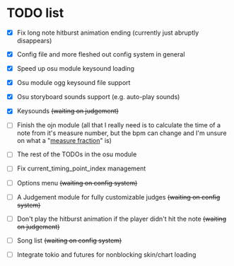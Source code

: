 TODO list
=========

- [x] Fix long note hitburst animation ending (currently just abruptly disappears)
- [x] Config file and more fleshed out config system in general
- [x] Speed up osu module keysound loading
- [x] Osu module ogg keysound file support
- [x] Osu storyboard sounds support (e.g. auto-play sounds)
- [x] Keysounds ~~(waiting on judgement)~~
- [ ] Finish the ojn module (all that I really need is to calculate the time of a note from it's measure number, but the bpm can change and I'm unsure on what a "[measure fraction](https://open2jam.wordpress.com/2010/10/05/the-notes-section/)" is)
- [ ] The rest of the TODOs in the osu module
- [ ] Fix current\_timing\_point\_index management
- [ ] Options menu ~~(waiting on config system)~~

- [ ] A Judgement module for fully customizable judges ~~(waiting on config system)~~
- [ ] Don't play the hitburst animation if the player didn't hit the note ~~(waiting on judgement)~~
- [ ] Song list ~~(waiting on config system)~~

- [ ] Integrate tokio and futures for nonblocking skin/chart loading
